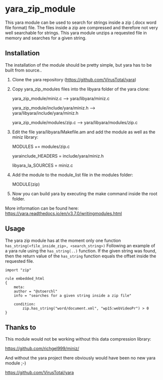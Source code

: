 # yara_zip_module

This yara module can be used to search for strings inside a zip (.docx word file format) file. The files inside a zip are compressed and therefore not very well searchable for strings. This yara module unzips a requested file in memory and searches for a given string.

## Installation
The installation of the module should be pretty simple, but yara has to be built from source..
1. Clone the yara repository (https://github.com/VirusTotal/yara)
2. Copy yara_zip_modules files into the libyara folder of the yara clone:

	yara_zip_module/miniz.c --> yara/libyara/miniz.c
	
	yara_zip_module/include/yara/miniz.h --> yara/libyara/include/yara/miniz.h

	yara_zip_module/modules/zip.c --> yara/libyara/modules/zip.c

3. Edit the file yara/libyara/Makefile.am and add the module as well as the miniz library:

	MODULES += modules/zip.c

	yarainclude_HEADERS = include/yara/miniz.h
	
	libyara_la_SOURCES = miniz.c
	
4. Add the module to the module_list file in the modules folder:
	
	MODULE(zip)
	
5. Now you can build yara by executing the make command inside the root folder.

More information can be found here: https://yara.readthedocs.io/en/v3.7.0/writingmodules.html

## Usage

The yara zip module has at the moment only one function `has_string(<file_inside_zip>, <search_string>)`
Following an example of a yara rule using the `has_string(..)` function.
If the given string was found, then the return value of the `has_string` function equals the offset inside the requested file.

	import "zip"

	rule embedded_html
	{
	    meta:
	    author = "@stoerchl"
	    info = "searches for a given string inside a zip file"
      
	    condition:
	        zip.has_string("word/document.xml", "wp15:webVideoPr") > 0
	}


## Thanks to
This module would not be working without this data compression library:

https://github.com/richgel999/miniz/

And without the yara project there obviously would have been no new yara module ;-)

https://github.com/VirusTotal/yara

